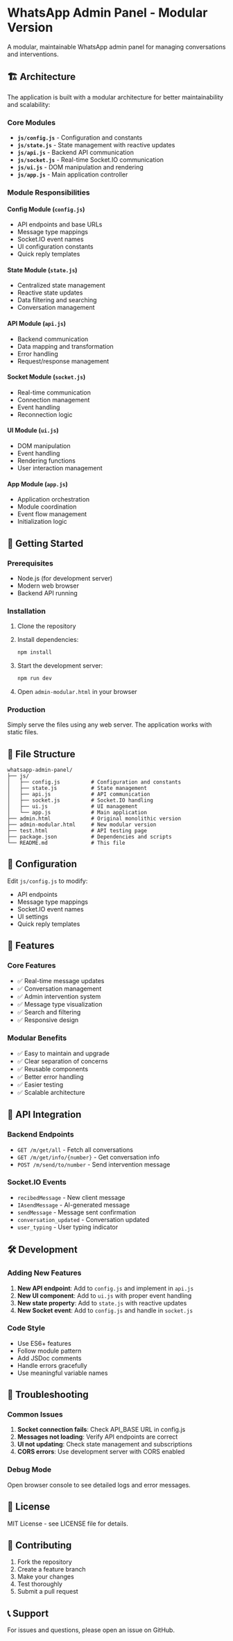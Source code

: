 # WhatsApp Admin Panel - Modular Version

A modular, maintainable WhatsApp admin panel for managing conversations and interventions.

## 🏗️ Architecture

The application is built with a modular architecture for better maintainability and scalability:

### Core Modules

- **`js/config.js`** - Configuration and constants
- **`js/state.js`** - State management with reactive updates
- **`js/api.js`** - Backend API communication
- **`js/socket.js`** - Real-time Socket.IO communication
- **`js/ui.js`** - DOM manipulation and rendering
- **`js/app.js`** - Main application controller

### Module Responsibilities

#### Config Module (`config.js`)
- API endpoints and base URLs
- Message type mappings
- Socket.IO event names
- UI configuration constants
- Quick reply templates

#### State Module (`state.js`)
- Centralized state management
- Reactive state updates
- Data filtering and searching
- Conversation management

#### API Module (`api.js`)
- Backend communication
- Data mapping and transformation
- Error handling
- Request/response management

#### Socket Module (`socket.js`)
- Real-time communication
- Connection management
- Event handling
- Reconnection logic

#### UI Module (`ui.js`)
- DOM manipulation
- Event handling
- Rendering functions
- User interaction management

#### App Module (`app.js`)
- Application orchestration
- Module coordination
- Event flow management
- Initialization logic

## 🚀 Getting Started

### Prerequisites
- Node.js (for development server)
- Modern web browser
- Backend API running

### Installation

1. Clone the repository
2. Install dependencies:
   ```bash
   npm install
   ```

3. Start the development server:
   ```bash
   npm run dev
   ```

4. Open `admin-modular.html` in your browser

### Production

Simply serve the files using any web server. The application works with static files.

## 📁 File Structure

```
whatsapp-admin-panel/
├── js/
│   ├── config.js          # Configuration and constants
│   ├── state.js           # State management
│   ├── api.js             # API communication
│   ├── socket.js          # Socket.IO handling
│   ├── ui.js              # UI management
│   └── app.js             # Main application
├── admin.html             # Original monolithic version
├── admin-modular.html     # New modular version
├── test.html              # API testing page
├── package.json           # Dependencies and scripts
└── README.md              # This file
```

## 🔧 Configuration

Edit `js/config.js` to modify:

- API endpoints
- Message type mappings
- Socket.IO event names
- UI settings
- Quick reply templates

## 🎯 Features

### Core Features
- ✅ Real-time message updates
- ✅ Conversation management
- ✅ Admin intervention system
- ✅ Message type visualization
- ✅ Search and filtering
- ✅ Responsive design

### Modular Benefits
- ✅ Easy to maintain and upgrade
- ✅ Clear separation of concerns
- ✅ Reusable components
- ✅ Better error handling
- ✅ Easier testing
- ✅ Scalable architecture

## 🔌 API Integration

### Backend Endpoints
- `GET /m/get/all` - Fetch all conversations
- `GET /m/get/info/{number}` - Get conversation info
- `POST /m/send/to/number` - Send intervention message

### Socket.IO Events
- `recibedMessage` - New client message
- `IAsendMessage` - AI-generated message
- `sendMessage` - Message sent confirmation
- `conversation_updated` - Conversation updated
- `user_typing` - User typing indicator

## 🛠️ Development

### Adding New Features

1. **New API endpoint**: Add to `config.js` and implement in `api.js`
2. **New UI component**: Add to `ui.js` with proper event handling
3. **New state property**: Add to `state.js` with reactive updates
4. **New Socket event**: Add to `config.js` and handle in `socket.js`

### Code Style

- Use ES6+ features
- Follow module pattern
- Add JSDoc comments
- Handle errors gracefully
- Use meaningful variable names

## 🐛 Troubleshooting

### Common Issues

1. **Socket connection fails**: Check API_BASE URL in config.js
2. **Messages not loading**: Verify API endpoints are correct
3. **UI not updating**: Check state management and subscriptions
4. **CORS errors**: Use development server with CORS enabled

### Debug Mode

Open browser console to see detailed logs and error messages.

## 📝 License

MIT License - see LICENSE file for details.

## 🤝 Contributing

1. Fork the repository
2. Create a feature branch
3. Make your changes
4. Test thoroughly
5. Submit a pull request

## 📞 Support

For issues and questions, please open an issue on GitHub.

